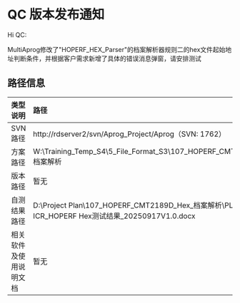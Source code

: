 # QC 版本发布通知

Hi QC:

MultiAprog修改了"HOPERF_HEX_Parser"的档案解析器规则二的hex文件起始地址判断条件，并根据客户需求新增了具体的错误消息弹窗，请安排测试

## 路径信息

| 类型说明               | 路径                                                                                                  |
| :--------------------- | :---------------------------------------------------------------------------------------------------- |
| SVN路径                | http://rdserver2/svn/Aprog_Project/Aprog（SVN: 1762）                                                 |
| 方案路径               | W:\Training_Temp_S4\5_File_Format_S3\107_HOPERF_CMT2189D_Hex_档案解析                                 |
| 版本路径               | 暂无                                                                                                  |
| 自测结果路径           | D:\Project Plan\107_HOPERF_CMT2189D_Hex_档案解析\PLT-RD-SOFT-ICR_HOPERF Hex测试结果_20250917V1.0.docx |
| 相关软件及使用说明文档 | 暂无                                                                                                  |
